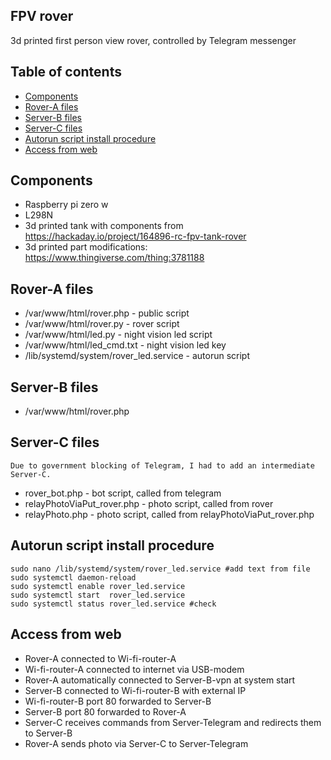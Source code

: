 ## FPV rover
3d printed first person view rover, controlled by Telegram messenger

## Table of contents
* [Components](#components)
* [Rover-A files](#rover-a-files)
* [Server-B files](#server-b-files)
* [Server-C files](#server-c-files)
* [Autorun script install procedure](#autorun-script-install-procedure)
* [Access from web](#access-from-web)

## Components
* Raspberry pi zero w
* L298N
* 3d printed tank with components from https://hackaday.io/project/164896-rc-fpv-tank-rover
* 3d printed part modifications: https://www.thingiverse.com/thing:3781188

## Rover-A files
* /var/www/html/rover.php - public script
* /var/www/html/rover.py - rover script
* /var/www/html/led.py - night vision led script
* /var/www/html/led_cmd.txt - night vision led key
* /lib/systemd/system/rover_led.service - autorun script

## Server-B files
* /var/www/html/rover.php

## Server-C files
```
Due to government blocking of Telegram, I had to add an intermediate Server-C.
```
* rover_bot.php - bot script, called from telegram
* relayPhotoViaPut_rover.php - photo script, called from rover
* relayPhoto.php - photo script, called from relayPhotoViaPut_rover.php

## Autorun script install procedure
```
sudo nano /lib/systemd/system/rover_led.service #add text from file
sudo systemctl daemon-reload
sudo systemctl enable rover_led.service
sudo systemctl start  rover_led.service
sudo systemctl status rover_led.service #check
```

## Access from web
* Rover-A connected to Wi-fi-router-A
* Wi-fi-router-A connected to internet via USB-modem
* Rover-A automatically connected to Server-B-vpn at system start
* Server-B connected to Wi-fi-router-B with external IP
* Wi-fi-router-B port 80 forwarded to Server-B
* Server-B port 80 forwarded to Rover-A
* Server-C receives commands from Server-Telegram and redirects them to Server-B
* Rover-A sends photo via Server-C to Server-Telegram
